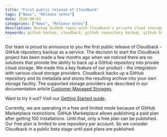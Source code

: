 ```yaml
---
title: "First public release of Cloudback"
tags: ["News", "Release notes"]
date: 2020-09-03
categories: ["News", "Release notes"]
description: Backup GitHub repos with Cloudback's private cloud storage integration
keywords: github backup, cloudback, github repository backup, github backup as a service, github backup service, github backup solution, github backup tool, github backup tools
---
```


Our team is proud to announce to you the first public release of Cloudback - GitHub repository backup as a service. The decision to start the Cloudback project has been made a few months ago when we noticed there are no solutions that provide the ability to back up a GitHub repository into private cloud storage. We made this a key feature of our product - the integration with various cloud storage providers. Cloudback backs up a GitHub repository and its metadata and stores the resulting archive into your own storage facility. The supported storage providers are described in our documentation article [Customer Managed Storages](https://docs.cloudback.it/features/customer-storages/).

Want to try it out? Visit our [Getting Started guide](https://docs.cloudback.it/getting-started/).

Currently, we are operating in a free and limited mode because of GitHub Marketplace restrictions. GitHub Marketplace allows publishing a paid plan after getting 100 installations. Until that, only a free plan can be published. Our free plan is limited to one repository per account. So we consider Cloudback in a public beta stage until paid plans are published.